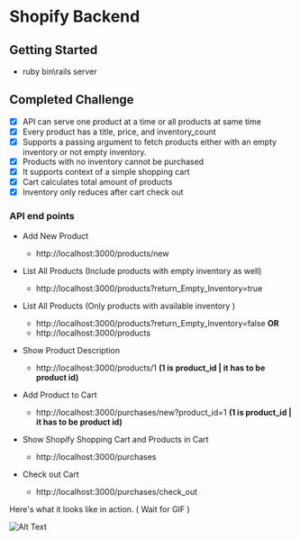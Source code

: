 
# Shopify Backend 

## Getting Started
* ruby bin\rails server

## Completed Challenge
- [x] API can serve one product at a time or all products at same time
- [x] Every product has a title, price, and inventory_count
- [x] Supports a passing argument to fetch products either with an empty inventory or not empty inventory.
- [x] Products with no inventory cannot be purchased
- [x] It supports context of a simple shopping cart
- [x] Cart calculates total amount of products
- [x] Inventory only reduces after cart check out

### API end points

* Add New Product
  * http://localhost:3000/products/new

* List All Products (Include products with empty inventory as well) 
  * http://localhost:3000/products?return_Empty_Inventory=true
       
* List All Products (Only products with available inventory )
  * http://localhost:3000/products?return_Empty_Inventory=false **OR**
  * http://localhost:3000/products
  
* Show Product Description
  * http://localhost:3000/products/1 **(1 is product_id | it has to be product id)**
  
* Add Product to Cart
  * http://localhost:3000/purchases/new?product_id=1 **(1 is product_id | it has to be product id)**
  
* Show Shopify Shopping Cart and Products in Cart
  * http://localhost:3000/purchases

* Check out Cart
  * http://localhost:3000/purchases/check_out

Here's what it looks like in action. ( Wait for GIF )

![Alt Text](https://github.com/YASH12366/sho_backend/blob/master/Showcase/ShopifyDemo.gif)
